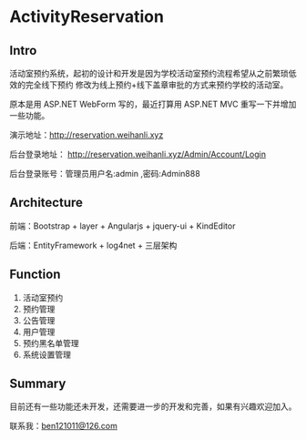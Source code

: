 # ActivityReservation
## Intro
活动室预约系统，起初的设计和开发是因为学校活动室预约流程希望从之前繁琐低效的完全线下预约
修改为线上预约+线下盖章审批的方式来预约学校的活动室。

原本是用 ASP.NET WebForm 写的，最近打算用 ASP.NET MVC 重写一下并增加一些功能。

演示地址：<http://reservation.weihanli.xyz>

后台登录地址： <http://reservation.weihanli.xyz/Admin/Account/Login>

后台登录账号：管理员用户名:admin ,密码:Admin888

## Architecture
前端：Bootstrap + layer + Angularjs + jquery-ui + KindEditor

后端：EntityFramework + log4net + 三层架构 

## Function

1. 活动室预约
2. 预约管理
3. 公告管理
4. 用户管理
5. 预约黑名单管理
6. 系统设置管理

## Summary
目前还有一些功能还未开发，还需要进一步的开发和完善，如果有兴趣欢迎加入。

联系我：<ben121011@126.com>